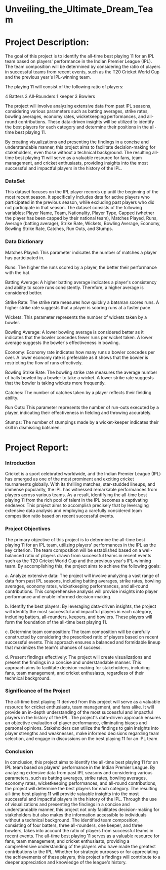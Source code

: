# Unveiling_the_Ultimate_Dream_Team

# Project Description:
The goal of this project is to identify the all-time best playing 11 for an IPL team based on players' performance in the Indian Premier League (IPL). The team composition will be determined by considering the ratio of players in successful teams from recent events, such as the T20 Cricket World Cup and the previous year's IPL-winning team.

The playing 11 will consist of the following ratio of players:

4 Batters
3 All-Rounders
1 keeper
3 Bowlers

The project will involve analyzing extensive data from past IPL seasons, considering various parameters such as batting averages, strike rates, bowling averages, economy rates, wicketkeeping performances, and all-round contributions. These data-driven insights will be utilized to identify the best players for each category and determine their positions in the all-time best playing 11.

By creating visualizations and presenting the findings in a concise and understandable manner, this project aims to facilitate decision-making for stakeholders, even those without a technical background. The resulting all-time best playing 11 will serve as a valuable resource for fans, team management, and cricket enthusiasts, providing insights into the most successful and impactful players in the history of the IPL.
### DataSet
This dataset focuses on the IPL player records up until the beginning of the most recent season. It specifically includes data for active players who participated in the previous season, while excluding past players who did not participate in that season. The dataset consists of the following variables: Player Name, Team, Nationality, Player Type, Capped (whether the player has been capped by their national team), Matches Played, Runs, Average (batting average), Strike Rate, Wickets, Bowling Average, Economy, Bowling Strike Rate, Catches, Run Outs, and Stumps.

### Data Dictionary
Matches Played: This parameter indicates the number of matches a player has participated in.

Runs: The higher the runs scored by a player, the better their performance with the bat.

Batting Average: A higher batting average indicates a player's consistency and ability to score runs consistently. Therefore, a higher average is considered better.

Strike Rate: The strike rate measures how quickly a batsman scores runs. A higher strike rate suggests that a player is scoring runs at a faster pace.

Wickets: This parameter represents the number of wickets taken by a bowler.

Bowling Average: A lower bowling average is considered better as it indicates that the bowler concedes fewer runs per wicket taken. A lower average suggests the bowler's effectiveness in bowling.

Economy: Economy rate indicates how many runs a bowler concedes per over. A lower economy rate is preferable as it shows that the bowler is restricting the flow of runs effectively.

Bowling Strike Rate: The bowling strike rate measures the average number of balls bowled by a bowler to take a wicket. A lower strike rate suggests that the bowler is taking wickets more frequently.

Catches: The number of catches taken by a player reflects their fielding ability.

Run Outs: This parameter represents the number of run-outs executed by a player, indicating their effectiveness in fielding and throwing accurately.

Stumps: The number of stumpings made by a wicket-keeper indicates their skill in dismissing batsmen.

# Project Report:

### Introduction

Cricket is a sport celebrated worldwide, and the Indian Premier League (IPL) has emerged as one of the most prominent and exciting cricket tournaments globally. With its thrilling matches, star-studded lineups, and immense popularity, the IPL has witnessed remarkable performances from players across various teams. As a result, identifying the all-time best playing 11 from the rich pool of talent in the IPL becomes a captivating endeavor. This project aims to accomplish precisely that by leveraging extensive data analysis and employing a carefully considered team composition ratio based on recent successful events.

### Project Objectives
The primary objective of this project is to determine the all-time best playing 11 for an IPL team, utilizing players' performances in the IPL as the key criterion. The team composition will be established based on a well-balanced ratio of players drawn from successful teams in recent events such as the T20 Cricket World Cup and the previous year's IPL-winning team. By accomplishing this, the project aims to achieve the following goals:

a. Analyze extensive data: The project will involve analyzing a vast range of data from past IPL seasons, including batting averages, strike rates, bowling averages, economy rates, wicketkeeping performances, and all-round contributions. This comprehensive analysis will provide insights into player performance and enable informed decision-making.

b. Identify the best players: By leveraging data-driven insights, the project will identify the most successful and impactful players in each category, including batters, all-rounders, keepers, and bowlers. These players will form the foundation of the all-time best playing 11.

c. Determine team composition: The team composition will be carefully constructed by considering the prescribed ratio of players based on recent successful events. This approach ensures a balanced and formidable lineup that maximizes the team's chances of success.

d. Present findings effectively: The project will create visualizations and present the findings in a concise and understandable manner. This approach aims to facilitate decision-making for stakeholders, including fans, team management, and cricket enthusiasts, regardless of their technical background.

### Significance of the Project

The all-time best playing 11 derived from this project will serve as a valuable resource for cricket enthusiasts, team management, and fans alike. It will provide an in-depth understanding of the most successful and impactful players in the history of the IPL. The project's data-driven approach ensures an objective evaluation of player performance, eliminating biases and personal opinions. Stakeholders can utilize the findings to gain insights into player strengths and weaknesses, make informed decisions regarding team selection, and engage in discussions on the best playing 11 for an IPL team.

### Conclusion
In conclusion, this project aims to identify the all-time best playing 11 for an IPL team based on players' performance in the Indian Premier League. By analyzing extensive data from past IPL seasons and considering various
parameters, such as batting averages, strike rates, bowling averages, economy rates, wicketkeeping performances, and all-round contributions, the project will determine the best players for each category. The resulting all-time
best playing 11 will provide valuable insights into the most successful and impactful players in the history of the IPL.
Through the use of visualizations and presenting the findings in a concise and understandable manner, this project not only facilitates decision-making for stakeholders but also makes the information accessible to individuals
without a technical background. The identified team composition, consisting of four batters, three all-rounders, one keeper, and three bowlers, takes into account the ratio of players from successful teams in recent events.
The all-time best playing 11 serves as a valuable resource for fans, team management, and cricket enthusiasts, providing a comprehensive understanding of the players who have made the greatest contributions to the IPL.
Whether for strategic purposes or for appreciating the achievements of these players, this project's findings will contribute to a deeper appreciation and knowledge of the league's history.

